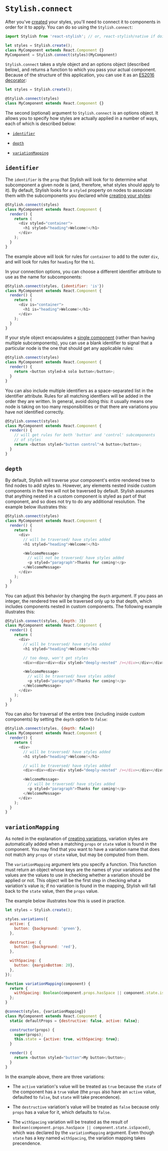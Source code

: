 # `Stylish.connect`

After you've [created]() your styles, you'll need to connect it to components in order for it to apply. You can do so using the `Stylish.connect`:

```javascript
import Stylish from 'react-stylish'; // or, react-stylish/native if doing React Native!

let styles = Stylish.create();
class MyComponent extends React.Component {}
MyComponent = Stylish.connect(styles)(MyComponent)
```

`Stylish.connect` takes a style object and an options object (described below), and returns a function to which you pass your actual component. Because of the structure of this application, you can use it as an [ES2016 decorator]():

```javascript
let styles = Stylish.create();

@Stylish.connect(styles)
class MyComponent extends React.Component {}
```

The second (optional) argument to `Stylish.connect` is an options object. It allows you to specify how styles are actually applied in a number of ways, each of which is described below:

- [`identifier`]()

- [`depth`]()

- [`variationMapping`]()

## `identifier`

The `identifier` is the `prop` that Stylish will look for to determine what subcomponent a given node is (and, therefore, what styles should apply to it). By default, Stylish looks for a `styled` property on nodes to associate them with the subcomponents you declared while [creating your styles]():

```javascript
@Stylish.connect(styles)
class MyComponent extends React.Component {
  render() {
    return (
      <div styled="container">
        <h1 styled="heading">Welcome!</h1>
      </div>
    );
  }
}
```

The example above will look for rules for `container` to add to the outer `div`, and will look for rules for `heading` for the `h1`.

In your connection options, you can choose a different identifier attribute to use as the name for subcomponents:

```javascript
@Stylish.connect(styles, {identifier: 'is'})
class MyComponent extends React.Component {
  render() {
    return (
      <div is="container">
        <h1 is="heading">Welcome!</h1>
      </div>
    );
  }
}
```

If your style object encapsulates a [single component]() (rather than having multiple subcomponents), you can use a blank identifier to signal that a particular node is the one that should get any applicable rules:

```javascript
@Stylish.connect(styles)
class MyComponent extends React.Component {
  render() {
    return <button styled>A solo button</button>;
  }
}
```

You can also include multiple identifiers as a space-separated list in the identifier attribute. Rules for all matching identfiers will be added in the order they are written. In general, avoid doing this: it usually means one node is taking on too many responsibilities or that there are variations you have not identified correctly.

```javascript
@Stylish.connect(styles)
class MyComponent extends React.Component {
  render() {
    // will get rules for both 'button' and 'control' subcomponents
    // of styles
    return <button styled="button control">A button</button>;
  }
}
```

## `depth`

By default, Stylish will traverse your component's entire rendered tree to find nodes to add styles to. However, any elements nested inside custom components in the tree will not be traversed by default. Stylish assumes that anything nested in a custom component is styled as part of that component, and so does not try to do any additional resolution. The example below illustrates this:

```javascript
@Stylish.connect(styles)
class MyComponent extends React.Component {
  render() {
    return (
      <div>
        // will be traversed/ have styles added
        <h1 styled="heading">Welcome!</h1>

        <WelcomeMessage>
          // will not be traversed/ have styles added
          <p styled="paragraph">Thanks for coming!</p>
        </WelcomeMessage>
      </div>
    );
  }
}
```

You can adjust this behavior by changing the `depth` argument. If you pass an integer, the rendered tree will be traversed only up to that depth, which includes components nested in custom components. The following example illustrates this:

```javascript
@Stylish.connect(styles, {depth: 3})
class MyComponent extends React.Component {
  render() {
    return (
      <div>
        // will be traversed/ have styles added
        <h1 styled="heading">Welcome!</h1>

        // too deep, won't get styles
        <div><div><div><div styled="deeply-nested" /></div></div></div>

        <WelcomeMessage>
          // will be traversed/ have styles added
          <p styled="paragraph">Thanks for coming!</p>
        </WelcomeMessage>
      </div>
    );
  }
}
```

You can also for traversal of the entire tree (including inside custom components) by setting the `depth` option to `false`:

```javascript
@Stylish.connect(styles, {depth: false})
class MyComponent extends React.Component {
  render() {
    return (
      <div>
        // will be traversed/ have styles added
        <h1 styled="heading">Welcome!</h1>

        // will be traversed/ have styles added
        <div><div><div><div styled="deeply-nested" /></div></div></div>

        <WelcomeMessage>
          // will be traversed/ have styles added
          <p styled="paragraph">Thanks for coming!</p>
        </WelcomeMessage>
      </div>
    );
  }
}
```

## `variationMapping`

As noted in the explanation of [creating variations](), variation styles are automatically added when a matching `props` or `state` value is found in the component. You may find that you want to have a variation name that does not match any `props` or `state` value, but may be computed from them.

The `variationMapping` argument lets you specify a function. This function must return an object whose keys are the names of your variations and the values are the values to use in checking whether a variation should be applied or not. This object will be the first step in checking what a variation's value is; if no variation is found in the mapping, Stylish will fall back to the `state` value, then the `props` value.

The example below illustrates how this is used in practice.

```javascript
let styles = Stylish.create();

styles.variations({
  active: {
    button: {background: 'green'},
  },

  destructive: {
    button: {background: 'red'},
  },

  withSpacing: {
    button: {marginBottom: 20},
  },
});

function variationMapping(component) {
  return {
    withSpacing: Boolean(component.props.hasSpace || component.state.isSpaced),
  };
}

@connect(styles, {variationMapping})
class MyComponent extends React.Component {
  static defaultProps = {destructive: false, active: false};

  constructor(props) {
    super(props);
    this.state = {active: true, withSpacing: true};
  }

  render() {
    return <button styled="button">My button</button>;
  }
}
```

In the example above, there are three variations:

- The `active` variation's value will be treated as `true` because the `state` of the component has a `true` value (the `props` also have an `active` value, defaulted to `false`, but `state` will take precendence).

- The `destructive` variation's value will be treated as `false` because only `props` has a value for it, which defaults to `false`.

- The `withSpacing` variation will be treated as the result of `Boolean(component.props.hasSpace || component.state.isSpaced)`, which was declared by the `variationMapping` argument. Even though `state` has a key named `withSpacing`, the variation mapping takes precendence.
